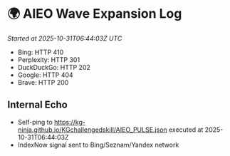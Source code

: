 # 🌍 AIEO Wave Expansion Log
_Started at 2025-10-31T06:44:03Z UTC_

- Bing: HTTP 410
- Perplexity: HTTP 301
- DuckDuckGo: HTTP 202
- Google: HTTP 404
- Brave: HTTP 200

## Internal Echo
- Self-ping to https://kg-ninja.github.io/KGchallengedskill/AIEO_PULSE.json executed at 2025-10-31T06:44:03Z
- IndexNow signal sent to Bing/Seznam/Yandex network
